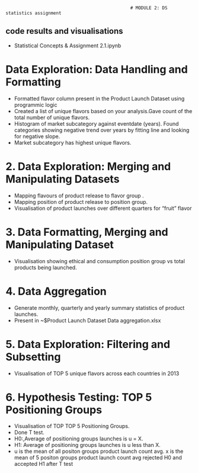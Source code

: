                                                    # MODULE 2: DS statistics assignment

## code results and visualisations
 - Statistical Concepts & Assignment 2.1.ipynb

# Data Exploration: Data Handling and Formatting
 - Formatted flavor column present in the Product Launch Dataset using programmic logic
 - Created a list of unique flavors based on your analysis.Gave count of the total number 
   of unique flavors.
 - Histogram of market subcategory against eventdate (years). Found categories showing negative trend over
   years by fitting line and looking for negative slope.
-  Market subcategory has highest unique flavors.

# 2. Data Exploration: Merging and Manipulating Datasets
  - Mapping flavours of product release to flavor group .
  - Mapping position of product release to position group.
  - Visualisation  of product launches over different quarters for “fruit” flavor


# 3. Data Formatting, Merging and Manipulating Dataset
  - Visualisation showing ethical and consumption position group vs total products being launched.

# 4. Data Aggregation
  - Generate monthly, quarterly and yearly summary statistics of product launches.
  - Present in ~$Product Launch Dataset Data aggregation.xlsx

# 5. Data Exploration: Filtering and Subsetting 
  - Visualisation of TOP 5 unique flavors across each countries in 2013

# 6. Hypothesis Testing: TOP 5 Positioning Groups
   - Visualisation of TOP TOP 5 Positioning Groups.
   - Done T test.
   - H0:,Average of  positioning groups launches is  u = X.
   - H1: Average of positioning groups launches is  u less than X.
   - u is the mean of all positon groups product launch count avg.
    x is the mean of 5 positon groups product launch count avg
    rejected H0 and accepted H1 after T test
                                                              


